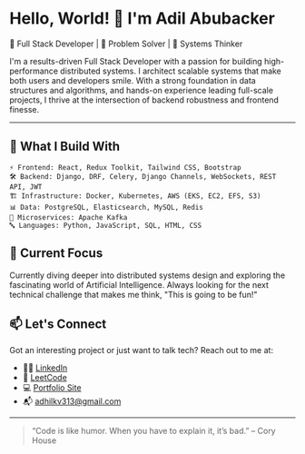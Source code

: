# Hello, World! 👋 I'm Adil Abubacker

🚀 Full Stack Developer | 🧠 Problem Solver | 🔧 Systems Thinker

I'm a results-driven Full Stack Developer with a passion for building high-performance distributed systems. I architect scalable systems that make both users and developers smile. With a strong foundation in data structures and algorithms, and hands-on experience leading full-scale projects, I thrive at the intersection of backend robustness and frontend finesse.

---

## 🚀 What I Build With

```
⚡ Frontend: React, Redux Toolkit, Tailwind CSS, Bootstrap
🛠️ Backend: Django, DRF, Celery, Django Channels, WebSockets, REST API, JWT
🏗️ Infrastructure: Docker, Kubernetes, AWS (EKS, EC2, EFS, S3)
📊 Data: PostgreSQL, Elasticsearch, MySQL, Redis
🔄 Microservices: Apache Kafka
🔤 Languages: Python, JavaScript, SQL, HTML, CSS
```


## 🧠 Current Focus

Currently diving deeper into distributed systems design and exploring the fascinating world of Artificial Intelligence. Always looking for the next technical challenge that makes me think, "This is going to be fun!"

## 📫 Let's Connect

Got an interesting project or just want to talk tech? Reach out to me at:

- 🧑‍💼 [LinkedIn](https://www.linkedin.com/in/adil-abubacker-a63598232)
- 🧠 [LeetCode](https://leetcode.com/adil_28p/)
- 💻 [Portfolio Site](https://www.rentezy.homes)
- 📬 adhilkv313@gmail.com

---


> “Code is like humor. When you have to explain it, it’s bad.” – Cory House
